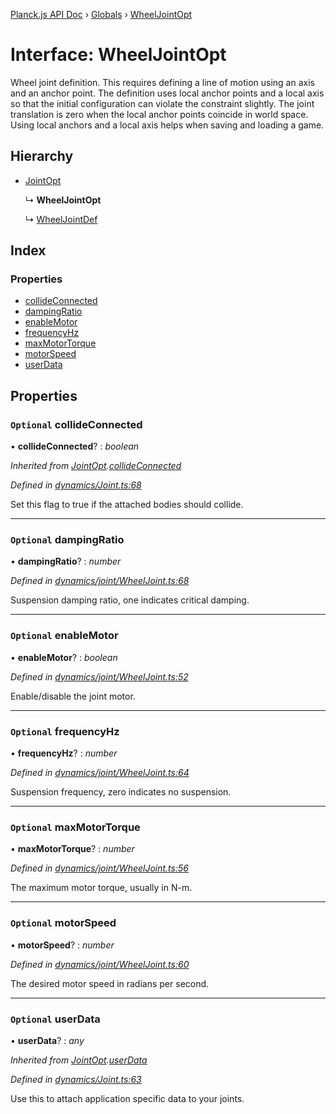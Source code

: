 [Planck.js API Doc](../README.md) › [Globals](../globals.md) › [WheelJointOpt](wheeljointopt.md)

# Interface: WheelJointOpt

Wheel joint definition. This requires defining a line of motion using an axis
and an anchor point. The definition uses local anchor points and a local axis
so that the initial configuration can violate the constraint slightly. The
joint translation is zero when the local anchor points coincide in world
space. Using local anchors and a local axis helps when saving and loading a
game.

## Hierarchy

* [JointOpt](jointopt.md)

  ↳ **WheelJointOpt**

  ↳ [WheelJointDef](wheeljointdef.md)

## Index

### Properties

* [collideConnected](wheeljointopt.md#optional-collideconnected)
* [dampingRatio](wheeljointopt.md#optional-dampingratio)
* [enableMotor](wheeljointopt.md#optional-enablemotor)
* [frequencyHz](wheeljointopt.md#optional-frequencyhz)
* [maxMotorTorque](wheeljointopt.md#optional-maxmotortorque)
* [motorSpeed](wheeljointopt.md#optional-motorspeed)
* [userData](wheeljointopt.md#optional-userdata)

## Properties

### `Optional` collideConnected

• **collideConnected**? : *boolean*

*Inherited from [JointOpt](jointopt.md).[collideConnected](jointopt.md#optional-collideconnected)*

*Defined in [dynamics/Joint.ts:68](https://github.com/shakiba/planck.js/blob/1bc1208/src/dynamics/Joint.ts#L68)*

Set this flag to true if the attached bodies
should collide.

___

### `Optional` dampingRatio

• **dampingRatio**? : *number*

*Defined in [dynamics/joint/WheelJoint.ts:68](https://github.com/shakiba/planck.js/blob/1bc1208/src/dynamics/joint/WheelJoint.ts#L68)*

Suspension damping ratio, one indicates critical damping.

___

### `Optional` enableMotor

• **enableMotor**? : *boolean*

*Defined in [dynamics/joint/WheelJoint.ts:52](https://github.com/shakiba/planck.js/blob/1bc1208/src/dynamics/joint/WheelJoint.ts#L52)*

Enable/disable the joint motor.

___

### `Optional` frequencyHz

• **frequencyHz**? : *number*

*Defined in [dynamics/joint/WheelJoint.ts:64](https://github.com/shakiba/planck.js/blob/1bc1208/src/dynamics/joint/WheelJoint.ts#L64)*

Suspension frequency, zero indicates no suspension.

___

### `Optional` maxMotorTorque

• **maxMotorTorque**? : *number*

*Defined in [dynamics/joint/WheelJoint.ts:56](https://github.com/shakiba/planck.js/blob/1bc1208/src/dynamics/joint/WheelJoint.ts#L56)*

The maximum motor torque, usually in N-m.

___

### `Optional` motorSpeed

• **motorSpeed**? : *number*

*Defined in [dynamics/joint/WheelJoint.ts:60](https://github.com/shakiba/planck.js/blob/1bc1208/src/dynamics/joint/WheelJoint.ts#L60)*

The desired motor speed in radians per second.

___

### `Optional` userData

• **userData**? : *any*

*Inherited from [JointOpt](jointopt.md).[userData](jointopt.md#optional-userdata)*

*Defined in [dynamics/Joint.ts:63](https://github.com/shakiba/planck.js/blob/1bc1208/src/dynamics/Joint.ts#L63)*

Use this to attach application specific data to your joints.
